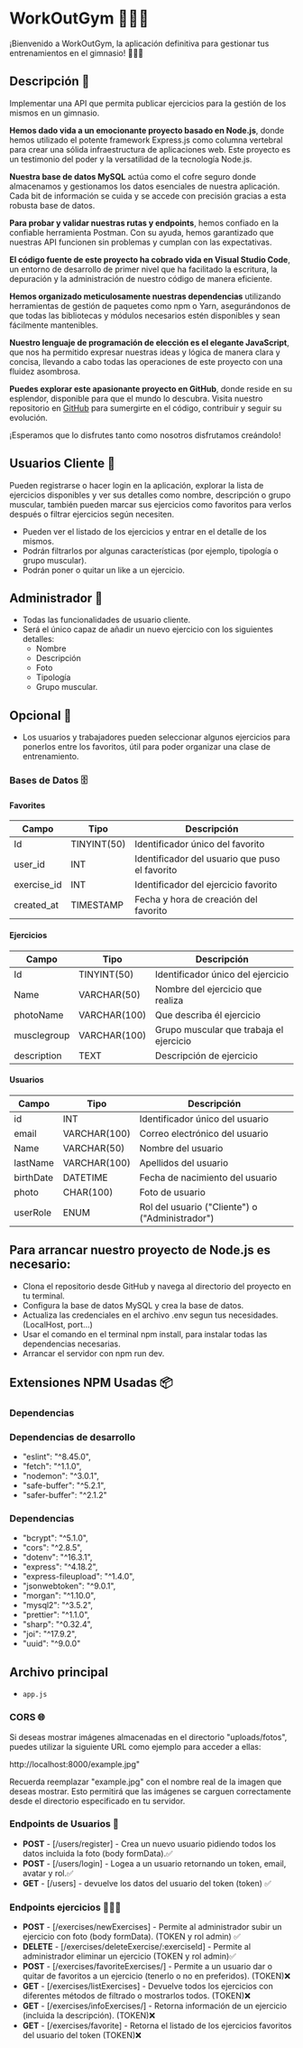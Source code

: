 # WorkOutGym 💪🏋️‍♀️

¡Bienvenido a WorkOutGym, la aplicación definitiva para gestionar tus entrenamientos en el gimnasio! 💪🏋️‍♀️

## Descripción 📝

Implementar una API que permita publicar ejercicios para la gestión de los mismos en un gimnasio.

**Hemos dado vida a un emocionante proyecto basado en Node.js**, donde hemos utilizado el potente framework Express.js como columna vertebral para crear una sólida infraestructura de aplicaciones web. Este proyecto es un testimonio del poder y la versatilidad de la tecnología Node.js.

**Nuestra base de datos MySQL** actúa como el cofre seguro donde almacenamos y gestionamos los datos esenciales de nuestra aplicación. Cada bit de información se cuida y se accede con precisión gracias a esta robusta base de datos.

**Para probar y validar nuestras rutas y endpoints**, hemos confiado en la confiable herramienta Postman. Con su ayuda, hemos garantizado que nuestras API funcionen sin problemas y cumplan con las expectativas.

**El código fuente de este proyecto ha cobrado vida en Visual Studio Code**, un entorno de desarrollo de primer nivel que ha facilitado la escritura, la depuración y la administración de nuestro código de manera eficiente.

**Hemos organizado meticulosamente nuestras dependencias** utilizando herramientas de gestión de paquetes como npm o Yarn, asegurándonos de que todas las bibliotecas y módulos necesarios estén disponibles y sean fácilmente mantenibles.

**Nuestro lenguaje de programación de elección es el elegante JavaScript**, que nos ha permitido expresar nuestras ideas y lógica de manera clara y concisa, llevando a cabo todas las operaciones de este proyecto con una fluidez asombrosa.

**Puedes explorar este apasionante proyecto en GitHub**, donde reside en su esplendor, disponible para que el mundo lo descubra. Visita nuestro repositorio en [GitHub](https://github.com/Susanistikis/Proyecto02) para sumergirte en el código, contribuir y seguir su evolución.

 ¡Esperamos que lo disfrutes tanto como nosotros disfrutamos creándolo!

## Usuarios Cliente 👥

Pueden registrarse o hacer login en la aplicación, explorar la lista de ejercicios disponibles y ver sus detalles como nombre, descripción o grupo muscular, también pueden marcar sus ejercicios como favoritos para verlos después o filtrar ejercicios según necesiten.

-   Pueden ver el listado de los ejercicios y entrar en el detalle de los mismos.
-   Podrán filtrarlos por algunas características (por ejemplo, tipología o grupo muscular).
-   Podrán poner o quitar un like a un ejercicio.

## Administrador 👤

-   Todas las funcionalidades de usuario cliente.
-   Será el único capaz de añadir un nuevo ejercicio con los siguientes detalles:
    -   Nombre
    -   Descripción
    -   Foto
    -   Tipología
    -   Grupo muscular.

## Opcional 🌟

-   Los usuarios y trabajadores pueden seleccionar algunos ejercicios para ponerlos entre los favoritos, útil para poder organizar una clase de entrenamiento.

### Bases de Datos 🗄️

#### Favorites

| Campo       | Tipo        | Descripción                                    |
| ----------- | ----------- | ---------------------------------------------- |
| Id          | TINYINT(50) | Identificador único del favorito               |
| user_id     | INT         | Identificador del usuario que puso el favorito |
| exercise_id | INT         | Identificador del ejercicio favorito           |
| created_at  | TIMESTAMP   | Fecha y hora de creación del favorito          |

#### Ejercicios

| Campo       | Tipo         | Descripción                             |
| ----------- | ------------ | --------------------------------------- |
| Id          | TINYINT(50)  | Identificador único del ejercicio       |
| Name        | VARCHAR(50)  | Nombre del ejercicio que realiza        |
| photoName   | VARCHAR(100) | Que describa él ejercicio               |
| musclegroup | VARCHAR(100) | Grupo muscular que trabaja el ejercicio |
| description | TEXT         | Descripción de ejercicio                |

#### Usuarios

| Campo     | Tipo         | Descripción                                     |
| --------- | ------------ | ----------------------------------------------- |
| id        | INT          | Identificador único del usuario                 |
| email     | VARCHAR(100) | Correo electrónico del usuario                  |
| Name      | VARCHAR(50)  | Nombre del usuario                              |
| lastName  | VARCHAR(100) | Apellidos del usuario                           |
| birthDate | DATETIME     | Fecha de nacimiento del usuario                 |
| photo     | CHAR(100)    | Foto de usuario                                 |
| userRole  | ENUM         | Rol del usuario ("Cliente") o ("Administrador") |

## Para arrancar nuestro proyecto de Node.js es necesario:

- Clona el repositorio desde GitHub y navega al directorio del proyecto en tu terminal.
- Configura la base de datos MySQL y crea la base de datos.
- Actualiza las credenciales en el archivo .env segun tus necesidades. (LocalHost, port...)
- Usar el comando en el terminal npm install, para instalar todas las dependencias necesarias.
- Arrancar el servidor con npm run dev.

## Extensiones NPM Usadas 📦

### Dependencias

### Dependencias de desarrollo

-   "eslint": "^8.45.0",
-   "fetch": "^1.1.0",
-   "nodemon": "^3.0.1",
-   "safe-buffer": "^5.2.1",
-   "safer-buffer": "^2.1.2"

### Dependencias

-   "bcrypt": "^5.1.0",
-   "cors": "^2.8.5",
-   "dotenv": "^16.3.1",
-   "express": "^4.18.2",
-   "express-fileupload": "^1.4.0",
-   "jsonwebtoken": "^9.0.1",
-   "morgan": "^1.10.0",
-   "mysql2": "^3.5.2",
-   "prettier": "^1.1.0",
-   "sharp": "^0.32.4",
-   "joi": "^17.9.2",
-   "uuid": "^9.0.0"

## Archivo principal

-   `app.js`

### CORS 🌐

Si deseas mostrar imágenes almacenadas en el directorio "uploads/fotos", puedes utilizar la siguiente URL como ejemplo para acceder a ellas:



http://localhost:8000/example.jpg" 


Recuerda reemplazar "example.jpg" con el nombre real de la imagen que deseas mostrar. Esto permitirá que las imágenes se carguen correctamente desde el directorio especificado en tu servidor.

### **Endpoints de Usuarios** 👥

-   **POST** - [/users/register] - Crea un nuevo usuario pidiendo todos los datos incluida la foto (body formData).✅
-   **POST** - [/users/login] - Logea a un usuario retornando un token, email, avatar y rol.✅
-   **GET** - [/users] - devuelve los datos del usuario del token (token) ✅

### **Endpoints ejercicios** 🏋🏻‍♂️

- **POST** - [/exercises/newExercises] - Permite al administrador subir un ejercicio con foto (body formData). (TOKEN y rol admin) ✅
- **DELETE** - [/exercises/deleteExercise/:exerciseId] - Permite al administrador eliminar un ejercicio (TOKEN y rol admin)✅
- **POST** - [/exercises/favoriteExercises/] - Permite a un usuario dar o quitar de favoritos a un ejercicio (tenerlo o no en preferidos). (TOKEN)❌
- **GET** - [/exercises/listExercises] - Devuelve todos los ejercicios con diferentes métodos de filtrado o mostrarlos todos. (TOKEN)❌
- **GET** - [/exercises/infoExercises/] - Retorna información de un ejercicio (incluida la descripción). (TOKEN)❌
- **GET** - [/exercises/favorite] - Retorna el listado de los ejercicios favoritos del usuario del token (TOKEN)❌
